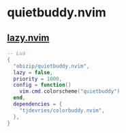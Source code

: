 # quietbuddy.nvim

## [lazy.nvim](https://github.com/folke/lazy.nvim)

```lua
-- Lua
{
  "obizip/quietbuddy.nvim",
  lazy = false,
  priority = 1000,
  config = function()
    vim.cmd.colorscheme("quietbuddy")
  end,
  dependencies = {
    "tjdevries/colorbuddy.nvim",
  },
}
```
